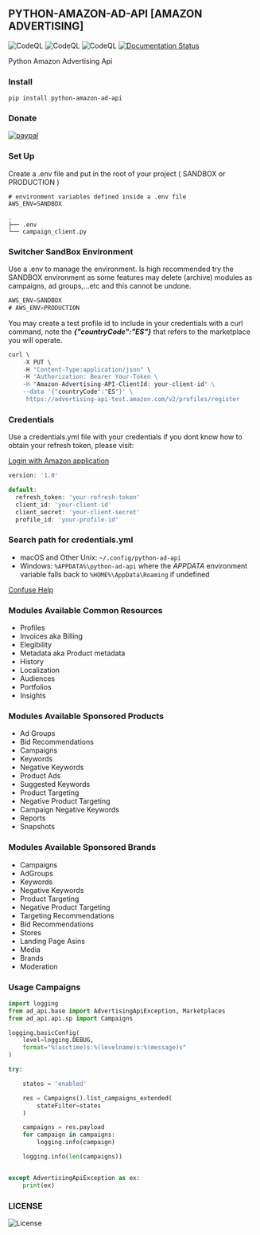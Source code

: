 ## PYTHON-AMAZON-AD-API [AMAZON ADVERTISING]

![CodeQL](https://img.shields.io/badge/coverage-59%25-yellow)
![CodeQL](https://img.shields.io/badge/Docs-sphinx-green)
![CodeQL](https://img.shields.io/github/v/release/denisneuf/python-amazon-ad-api)
[![Documentation Status](https://readthedocs.org/projects/python-amazon-ad-api/badge/?version=latest)](https://python-amazon-ad-api.readthedocs.io/en/latest/?badge=latest)

Python Amazon Advertising Api

### Install

```
pip install python-amazon-ad-api
```


### Donate

[![paypal](https://www.paypalobjects.com/en_US/i/btn/btn_donate_LG.gif)](https://www.paypal.com/biz/fund?id=ZK9NBAEA9P23S)



### Set Up

Create a .env file and put in the root of your project ( SANDBOX or PRODUCTION )
```
# environment variables defined inside a .env file
AWS_ENV=SANDBOX
```
<pre><code>.
├── .env
└── campaign_client.py
</code></pre>


### Switcher SandBox Environment
Use a .env to manage the environment. Is high recommended try the SANDBOX environment as some features may delete (archive) modules as campaigns, ad groups,...etc and this cannot be undone.

```javascript
AWS_ENV=SANDBOX
# AWS_ENV=PRODUCTION
```
You may create a test profile id to include in your credentials with a curl command, note the ***{"countryCode":"ES"}*** that refers to the marketplace you will operate.


```javascript
curl \
    -X PUT \
    -H "Content-Type:application/json" \
    -H "Authorization: Bearer Your-Token \
    -H "Amazon-Advertising-API-ClientId: your-client-id" \
    --data '{"countryCode":"ES"}' \
     https://advertising-api-test.amazon.com/v2/profiles/register

```

### Credentials
Use a credentials.yml file with your credentials if you dont know how to obtain your refresh token, please visit:

[Login with Amazon application](https://advertising.amazon.com/API/docs/en-us/setting-up/step-1-create-lwa-app)

```javascript
version: '1.0'

default:
  refresh_token: 'your-refresh-token'
  client_id: 'your-client-id'
  client_secret: 'your-client-secret'
  profile_id: 'your-profile-id'

```

### Search path for credentials.yml

* macOS and Other Unix: `~/.config/python-ad-api`
* Windows: `%APPDATA%\python-ad-api` where the <cite>APPDATA</cite> environment variable falls
back to `%HOME%\AppData\Roaming` if undefined


[Confuse Help](https://confuse.readthedocs.io/en/latest/usage.html#search-paths)


### Modules Available Common Resources

* Profiles
* Invoices aka Billing
* Elegibility
* Metadata aka Product metadata
* History
* Localization
* Audiences
* Portfolios
* Insights


### Modules Available Sponsored Products

* Ad Groups
* Bid Recommendations
* Campaigns
* Keywords
* Negative Keywords
* Product Ads
* Suggested Keywords
* Product Targeting
* Negative Product Targeting
* Campaign Negative Keywords
* Reports
* Snapshots


### Modules Available Sponsored Brands

* Campaigns
* AdGroups
* Keywords
* Negative Keywords
* Product Targeting
* Negative Product Targeting
* Targeting Recommendations
* Bid Recommendations
* Stores
* Landing Page Asins
* Media
* Brands
* Moderation


### Usage Campaigns

```python
import logging
from ad_api.base import AdvertisingApiException, Marketplaces
from ad_api.api.sp import Campaigns

logging.basicConfig(
    level=logging.DEBUG,
    format="%(asctime)s:%(levelname)s:%(message)s"
)

try:

    states = 'enabled'

    res = Campaigns().list_campaigns_extended(
        stateFilter=states
    )

    campaigns = res.payload
    for campaign in campaigns:
        logging.info(campaign)

    logging.info(len(campaigns))


except AdvertisingApiException as ex:
    print(ex)

```

### LICENSE

![License](https://img.shields.io/badge/license-MIT-green)
